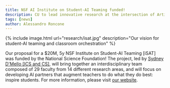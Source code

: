 ```yaml
---
title: NSF AI Institute on Student-AI Teaming funded!
description: CU to lead innovative research at the intersection of Artificial Intelligence and Education
tags: [news]
author: Alessandro Roncone
---
```


{% include image.html url="research/isat.jpg" description="Our vision for student-AI teaming and classroom orchestration" %}

Our proposal for a $20M, 5y NSF Institute on Student-AI Teaming [iSAT] was funded by the National Science Foundation! The project, led by [Sydney D'Mello [ICS and CS]](https://sites.google.com/site/sidneydmello/emotive-computing-lab), will bring together an interdisciplinary team composed of 29 faculty from 14 different research areas, and will focus on developing AI partners that augment teachers to do what they do best: inspire students. For more information, please visit [our website](https://www.colorado.edu/research/ai-institute/).
